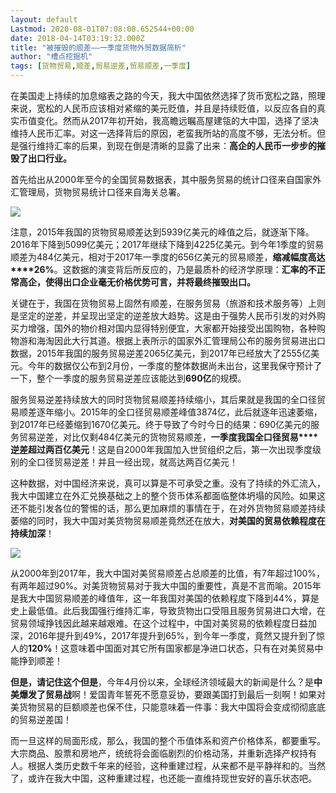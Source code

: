```yaml
---
layout: default
Lastmod: 2020-08-01T07:08:08.652544+00:00
date: 2018-04-14T03:19:32.000Z
title: "被摧毁的顺差——一季度货物外贸数据简析"
author: "槽点挖掘机"
tags: [货物贸易,顺差,贸易逆差,贸易顺差,一季度]
---
```



在美国走上持续的加息缩表之路的今天，我大中国依然选择了货币宽松之路，照理来说，宽松的人民币应该相对紧缩的美元贬值，并且是持续贬值，以反应各自的真实币值变化。然而从2017年初开始，我高瞻远瞩高屋建瓴的大中国，选择了坚决维持人民币汇率。对这一选择背后的原因，老蛮我所站的高度不够，无法分析。但是强行维持汇率的后果，到现在倒是清晰的显露了出来：**高企的人民币一步步的摧毁了出口行业。**

首先给出从2000年至今的全国贸易数据表，其中服务贸易的统计口径来自国家外汇管理局，货物贸易统计口径来自海关总署。

![](https://images.weserv.nl/?url=https%3A//m1.ablwang.com/uploadfile/2018/0414/20180414111536375.jpg)

注意，2015年我国的货物贸易顺差达到5939亿美元的峰值之后，就逐渐下降。2016年下降到5099亿美元；2017年继续下降到4225亿美元。到今年1季度的贸易顺差为484亿美元，相对于2017年一季度的656亿美元的贸易顺差，**缩减幅度高达****26%**。这数据的演变背后所反应的，乃是最质朴的经济学原理：**汇率的不正常高企，使得出口企业毫无价格优势可言，并将最终摧毁出口。**

关键在于，我国在货物贸易上固然有顺差，在服务贸易（旅游和技术服务等）上则是坚定的逆差，并呈现出坚定的逆差放大趋势。这是由于强势人民币引发的对外购买力增强，国外的物价相对国内显得特别便宜，大家都开始接受出国购物，各种购物游和海淘因此大行其道。根据上表所示的国家外汇管理局公布的服务贸易进出口数据，2015年我国的服务贸易逆差2065亿美元，到2017年已经放大了2555亿美元。今年的数据仅公布到2月份，一季度的整体数据尚未出台，这里我保守预计了一下，整个一季度的服务贸易逆差应该能达到**690亿**的规模。

服务贸易逆差持续放大的同时货物贸易顺差持续缩小，其后果就是我国的全口径贸易顺差逐年缩小。2015年的全口径贸易顺差峰值3874亿，此后就逐年迅速萎缩，到2017年已经萎缩到1670亿美元。终于导致了今时今日的结果：690亿美元的服务贸易逆差，对比仅剩484亿美元的货物贸易顺差，**一季度我国全口径贸易****逆差超过两百亿美元**！这是自2000年我国加入世贸组织之后，第一次出现季度级别的全口径贸易逆差！并且一经出现，就高达两百亿美元！

这种数据，对中国经济来说，真可以算是不可承受之重。没有了持续的外汇流入，我大中国建立在外汇兑换基础之上的整个货币体系都面临整体坍塌的风险。如果这还不能引发各位的警惕的话，那么更加麻烦的事情在于，在对外货物贸易顺差持续萎缩的同时，我大中国对美货物贸易顺差竟然还在放大，**对美国的贸易依赖程度在持续加深**！

![](https://images.weserv.nl/?url=https%3A//m1.ablwang.com/uploadfile/2018/0414/20180414111103435.jpg)

从2000年到2017年，我大中国对美贸易顺差占总顺差的比值，有7年超过100%，有两年超过90%。对美货物贸易对于我大中国的重要性，真是不言而喻。2015年是我大中国贸易顺差的峰值年，这一年我国对美国的依赖程度下降到44%，算是史上最低值。此后我国强行维持汇率，导致货物出口受阻且服务贸易进口大增，在贸易领域挣钱因此越来越艰难。在这个过程中，中国对美贸易的依赖程度日益加深，2016年提升到49%，2017年提升到65%，到今年一季度，竟然又提升到了惊人的**120%**！这意味着中国面对其它所有国家都是净进口状态，只有在对美贸易中能挣到顺差！

**但是，请记住这个但是**，今年4月份以来，全球经济领域最大的新闻是什么？是**中美爆发了贸易战**啊！爱国青年誓死不愿意妥协，要跟美国打到最后一刻啊！如果对美货物贸易的巨额顺差也保不住，只能意味着一件事：我大中国将会变成彻彻底底的贸易逆差国！

而一旦这样的局面形成，那么，我国的整个币值体系和资产价格体系，都要重写。大宗商品、股票和房地产，统统将会面临剧烈的价格动荡，并重新选择产权持有人。根据人类历史数千年来的经验，这种重建过程，从来都不是平静祥和的。当然了，或许在我大中国，这种重建过程，也还能一直维持现世安好的喜乐状态吧。
